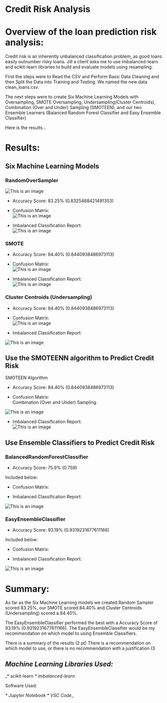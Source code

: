 # Credit Risk Analysis

# Overview of the loan prediction risk analysis:

Credit risk is an inherently unbalanced classification problem, as good loans easily outnumber risky loans. Jill a client asks me to use imbalanced-learn and scikit-learn libraries to build and evaluate models using resampling. 

First the steps were to Read the CSV and Perform Basic Data Cleaning and then Split the Data into Training and Testing. We named the new data clean_loans.csv.

The next steps were to create Six Machine Learning Models with Oversampling, SMOTE Oversampling, Undersampling(Cluster Centroids), Combination (Over and Under) Sampling (SMOTEEN), and our two Ensemble Learners (Balanced Random Forest Classifier and Easy Ensemble Classifier)




Here is the results...

# Results:

## Six Machine Learning Models

### RandomOverSampler

![This is an image](https://github.com/ABorden23/Credit_Risk_Analysis/blob/main/Resources/Oversampling_Oversampling_confusion_matrix.png)

* Accuracy Score: 83.25% (0.8325468421491353)

* Confusion Matrix: <br> 
![This is an image](https://github.com/ABorden23/Credit_Risk_Analysis/blob/main/Resources/Oversampling_Oversampling_confusion_matrix.png)

* Imbalanced Classification Report: <br> 
![This is an image](https://github.com/ABorden23/Credit_Risk_Analysis/blob/main/Resources/random_oversampling_icr.png)

### SMOTE

* Accuracy Score: 84.40% (0.8440938486973113)

* Confusion Matrix:<br> 
![This is an image](https://github.com/ABorden23/Credit_Risk_Analysis/blob/main/Resources/SMOTE_Oversampling_confusion_matrix.png)

* Imbalanced Classification Report:<br> 
![This is an image](https://github.com/ABorden23/Credit_Risk_Analysis/blob/main/Resources/SMOTE_inbalanced_classification_report.png)

### Cluster Centroids (Undersampling)

* Accuracy Score: 84.40% (0.8440938486973113)

* Confusion Matrix:<br> 
![This is an image](https://github.com/ABorden23/Credit_Risk_Analysis/blob/main/Resources/ClusterCentroids_confusion_matrix.png)

* Imbalanced Classification Report:<br> 

![This is an image](https://github.com/ABorden23/Credit_Risk_Analysis/blob/main/Resources/Undersampling_inbalanced_classification_report.pnng.png)



## Use the SMOTEENN algorithm to Predict Credit Risk

SMOTEEN Algorithm

* Accuracy Score: 84.40% (0.8440938486973113)

* Confusion Matrix:<br>
Combination (Over and Under) Sampling

![This is an image](https://github.com/ABorden23/Credit_Risk_Analysis/blob/main/Resources/Combination_Over_and_Under_Sampling_confusion_matrix.png)

* Imbalanced Classification Report:<br>
![This is an image](https://github.com/ABorden23/Credit_Risk_Analysis/blob/main/Resources/Combination%20(Over%20and%20Under)%20Sampling_inbalanced_classification_report.png)


## Use Ensemble Classifiers to Predict Credit Risk


### BalancedRandomForestClassifier

* Accuracy Score: 75.9% (0.759)

Included below:

* Confusion Matrix:

* Imbalanced Classification Report:

![This is an image](https://github.com/ABorden23/Credit_Risk_Analysis/blob/main/Resources/Balanced_Random_Forest_Classifier_jupyter_notebook.png)

### EasyEnsembleClassifier

* Accuracy Score: 93.19% (0.9319231677611166)

Included below:

* Confusion Matrix:

* Imbalanced Classification Report:

![This is an image](https://github.com/ABorden23/Credit_Risk_Analysis/blob/main/Resources/EasyEnsembleClassifier_jupyer_notebook.png)

# Summary:

As far as the Six Machine Learning models we created Random Sampler scored 83.25%, our SMOTE scored 84.40% and Cluster Centroids (Undersampling) scored a 84.40%.

The EasyEnsembleClassifier performed the best with a Accuracy Score of 93.19% (0.9319231677611166). The EasyEnsembleClassifier would be my recommendation on which model to using Ensemble Classifiers. 


There is a summary of the results (2 pt)
There is a recommendation on which model to use, or there is no recommendation with a justification (3


## _Machine Learning Libraries Used:_

_* scikit-learn
_* imbalanced-learn_

Software Used:

_* Jupyter Notebook_
_* VSC Code__
